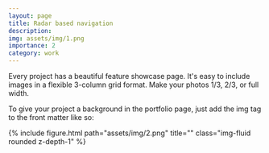 ```yaml
---
layout: page
title: Radar based navigation
description: 
img: assets/img/1.png
importance: 2
category: work
---
```


Every project has a beautiful feature showcase page.
It's easy to include images in a flexible 3-column grid format.
Make your photos 1/3, 2/3, or full width.

To give your project a background in the portfolio page, just add the img tag to the front matter like so:

<div class="row">
    <div class="caption">
        {% include figure.html path="assets/img/2.png" title="" class="img-fluid rounded z-depth-1" %}
    </div>
</div>